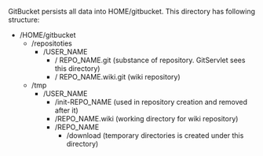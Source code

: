 GitBucket persists all data into HOME/gitbucket. This directory has following structure:

 * /HOME/gitbucket
   * /repositoties
     * /USER_NAME
       * / REPO_NAME.git (substance of repository. GitServlet sees this directory)
       * / REPO_NAME.wiki.git (wiki repository)
   * /tmp
     * /USER_NAME
       * /init-REPO_NAME (used in repository creation and removed after it)
       * /REPO_NAME.wiki (working directory for wiki repository)
       * /REPO_NAME
          * /download (temporary directories is created under this directory)